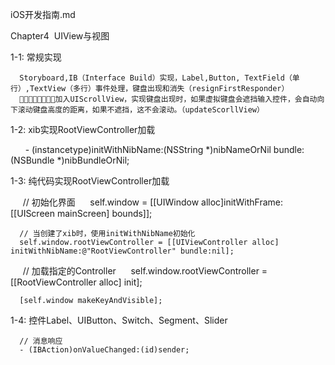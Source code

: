 iOS开发指南.md

Chapter4  UIView与视图

  1-1: 常规实现
  
      Storyboard,IB（Interface Build）实现，Label,Button, TextField（单行）,TextView（多行）事件处理，键盘出现和消失（resignFirstResponder）
      加入UIScrollView，实现键盘出现时，如果虚拟键盘会遮挡输入控件，会自动向下滚动键盘高度的距离，如果不遮挡，这不会滚动。（updateScorllView）
       
  1-2: xib实现RootViewController加载
  
       - (instancetype)initWithNibName:(NSString *)nibNameOrNil bundle:(NSBundle *)nibBundleOrNil;
       
  1-3: 纯代码实现RootViewController加载
  
      // 初始化界面
      self.window = [[UIWindow alloc]initWithFrame:[[UIScreen mainScreen] bounds]];
      
      // 当创建了xib时，使用initWithNibName初始化
      self.window.rootViewController = [[UIViewController alloc] initWithNibName:@"RootViewController" bundle:nil];
      
      // 加载指定的Controller
      self.window.rootViewController = [[RootViewController alloc] init];
      
      [self.window makeKeyAndVisible];

  1-4: 控件Label、UIButton、Switch、Segment、Slider

      // 消息响应
      - (IBAction)onValueChanged:(id)sender;
  
